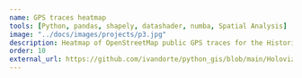 ```yaml
---
name: GPS traces heatmap
tools: [Python, pandas, shapely, datashader, numba, Spatial Analysis]
image: "../docs/images/projects/p3.jpg"
description: Heatmap of OpenStreetMap public GPS traces for the Historic Center of Rome.
order: 10
external_url: https://github.com/ivandorte/python_gis/blob/main/Holoviz/02_datashader_osm.ipynb
---
```

